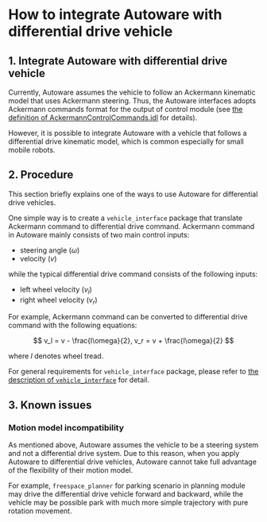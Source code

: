 # How to integrate Autoware with differential drive vehicle

## 1. Integrate Autoware with differential drive vehicle

Currently, Autoware assumes the vehicle to follow an Ackermann kinematic model that uses Ackermann steering.
Thus, the Autoware interfaces adopts Ackermann commands format for the output of control module (see [the definition of AckermannControlCommands.idl](https://gitlab.com/autowarefoundation/autoware.auto/autoware_auto_msgs/-/blob/master/autoware_auto_control_msgs/msg/AckermannControlCommand.idl) for details).

However, it is possible to integrate Autoware with a vehicle that follows a differential drive kinematic model, which is common especially for small mobile robots.

## 2. Procedure

This section briefly explains one of the ways to use Autoware for differential drive vehicles.

One simple way is to create a `vehicle_interface` package that translate Ackermann command to differential drive command.
Ackermann command in Autoware mainly consists of two main control inputs:

- steering angle ($\omega$)
- velocity ($v$)

while the typical differential drive command consists of the following inputs:

- left wheel velocity ($v_l$)
- right wheel velocity ($v_r$)

For example, Ackermann command can be converted to differential drive command with the following equations:

$$
v_l = v - \frac{l\omega}{2},
v_r = v + \frac{l\omega}{2}
$$

where $l$ denotes wheel tread.

For general requirements for `vehicle_interface` package, please refer to [the description of `vehicle_interface`](https://autowarefoundation.github.io/autoware-documentation/main/design/autoware-interfaces/components/vehicle-interface/) for detail.

## 3. Known issues

### Motion model incompatibility

As mentioned above, Autoware assumes the vehicle to be a steering system and not a differential drive system.
Due to this reason, when you apply Autoware to differential drive vehicles, Autoware cannot take full advantage of the flexibility of their motion model.

For example, `freespace_planner` for parking scenario in planning module may drive the differential drive vehicle forward and backward,
while the vehicle may be possible park with much more simple trajectory with pure rotation movement.
